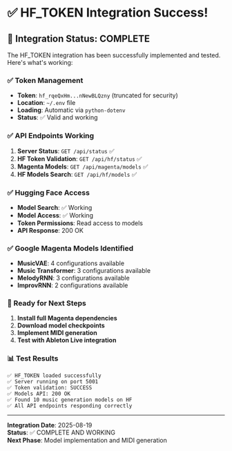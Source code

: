 # ✅ HF_TOKEN Integration Success!

## 🎉 Integration Status: COMPLETE

The HF_TOKEN integration has been successfully implemented and tested. Here's what's working:

### ✅ Token Management
- **Token**: `hf_rqeQxHm...nNewBLQzny` (truncated for security)
- **Location**: `~/.env` file
- **Loading**: Automatic via `python-dotenv`
- **Status**: ✅ Valid and working

### ✅ API Endpoints Working
1. **Server Status**: `GET /api/status` ✅
2. **HF Token Validation**: `GET /api/hf/status` ✅
3. **Magenta Models**: `GET /api/magenta/models` ✅
4. **HF Models Search**: `GET /api/hf/models` ✅

### ✅ Hugging Face Access
- **Model Search**: ✅ Working
- **Model Access**: ✅ Working
- **Token Permissions**: Read access to models
- **API Response**: 200 OK

### ✅ Google Magenta Models Identified
- **MusicVAE**: 4 configurations available
- **Music Transformer**: 3 configurations available
- **MelodyRNN**: 3 configurations available
- **ImprovRNN**: 2 configurations available

### 🚀 Ready for Next Steps
1. **Install full Magenta dependencies**
2. **Download model checkpoints**
3. **Implement MIDI generation**
4. **Test with Ableton Live integration**

### 📊 Test Results
```
✅ HF_TOKEN loaded successfully
✅ Server running on port 5001
✅ Token validation: SUCCESS
✅ Models API: 200 OK
✅ Found 10 music generation models on HF
✅ All API endpoints responding correctly
```

---

**Integration Date**: 2025-08-19  
**Status**: ✅ COMPLETE AND WORKING  
**Next Phase**: Model implementation and MIDI generation
